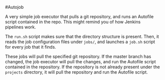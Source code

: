 #Autojob

A very simple job executor that pulls a git repository,
and runs an Autofile script contained in the repo. This might remind you of
how Jenkins pipelines work.

The `run.sh` script makes sure that the directory structure is present.
Then, it reads the job configuration files under `jobs/`, and launches
a `job.sh` script for every job that it finds.

These jobs will pull the specified git repository.
If the master branch has changed, the job executor will pull the changes,
and run the Autofile script contained in the repository. If the repository
is not already present under the `projects` directory, it will pull the
repository and run the Autofile script.
